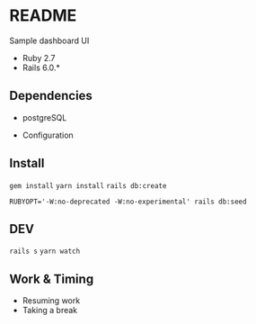 # README

Sample dashboard UI

* Ruby 2.7
* Rails 6.0.*

## Dependencies

* postgreSQL

* Configuration

## Install

```gem install```
```yarn install```
```rails db:create```
```
RUBYOPT='-W:no-deprecated -W:no-experimental' rails db:seed
```

## DEV

```rails s```
```yarn watch```

## Work & Timing

* Resuming work
* Taking a break

